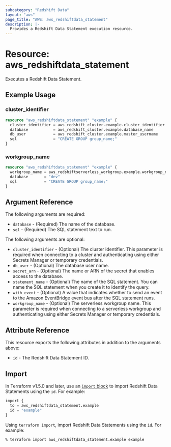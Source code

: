 ```yaml
---
subcategory: "Redshift Data"
layout: "aws"
page_title: "AWS: aws_redshiftdata_statement"
description: |-
  Provides a Redshift Data Statement execution resource.
---
```


# Resource: aws_redshiftdata_statement

Executes a Redshift Data Statement.

## Example Usage

### cluster_identifier

```terraform
resource "aws_redshiftdata_statement" "example" {
  cluster_identifier = aws_redshift_cluster.example.cluster_identifier
  database           = aws_redshift_cluster.example.database_name
  db_user            = aws_redshift_cluster.example.master_username
  sql                = "CREATE GROUP group_name;"
}
```

### workgroup_name

```terraform
resource "aws_redshiftdata_statement" "example" {
  workgroup_name = aws_redshiftserverless_workgroup.example.workgroup_name
  database       = "dev"
  sql            = "CREATE GROUP group_name;"
}
```

## Argument Reference

The following arguments are required:

* `database` - (Required) The name of the database.
* `sql` - (Required) The SQL statement text to run.

The following arguments are optional:

* `cluster_identifier` - (Optional) The cluster identifier. This parameter is required when connecting to a cluster and authenticating using either Secrets Manager or temporary credentials.
* `db_user` - (Optional) The database user name.
* `secret_arn` - (Optional) The name or ARN of the secret that enables access to the database.
* `statement_name` - (Optional) The name of the SQL statement. You can name the SQL statement when you create it to identify the query.
* `with_event` - (Optional) A value that indicates whether to send an event to the Amazon EventBridge event bus after the SQL statement runs.
* `workgroup_name` - (Optional) The serverless workgroup name. This parameter is required when connecting to a serverless workgroup and authenticating using either Secrets Manager or temporary credentials.

## Attribute Reference

This resource exports the following attributes in addition to the arguments above:

* `id` - The Redshift Data Statement ID.

## Import

In Terraform v1.5.0 and later, use an [`import` block](https://developer.hashicorp.com/terraform/language/import) to import Redshift Data Statements using the `id`. For example:

```terraform
import {
  to = aws_redshiftdata_statement.example
  id = "example"
}
```

Using `terraform import`, import Redshift Data Statements using the `id`. For example:

```console
% terraform import aws_redshiftdata_statement.example example
```
